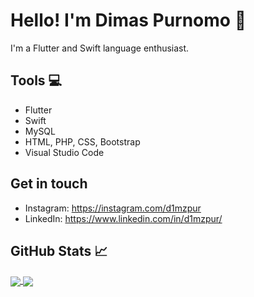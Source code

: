 # **Hello! I'm Dimas Purnomo** 👋 

I'm a Flutter and Swift language enthusiast. 

##  **Tools** 💻
* Flutter
* Swift
* MySQL
* HTML, PHP, CSS, Bootstrap
* Visual Studio Code

## Get in touch
- Instagram: https://instagram.com/d1mzpur
- LinkedIn: https://www.linkedin.com/in/d1mzpur/

## GitHub Stats 📈 
<a href="https://github.com/d1mzpur">
  <img align="center" src="https://github-readme-stats.vercel.app/api?username=d1mzpur&show_icons=true&line_height=27&count_private=true&title_color=ffffff&text_color=c9cacc&icon_color=2bbc8a&bg_color=1d1f21"/>
</a>
<a href="https://github.com/d1mzpur">
  <img align="center" src="https://github-readme-stats.vercel.app/api/top-langs/?username=d1mzpur&title_color=ffffff&text_color=c9cacc&icon_color=2bbc8a&bg_color=1d1f21&langs_count=5" />
</a>

<!--
**d1mzpur/d1mzpur** is a ✨ _special_ ✨ repository because its `README.md` (this file) appears on your GitHub profile.

Here are some ideas to get you started:

- 🔭 I’m currently working on ...
- 🌱 I’m currently learning ...
- 👯 I’m looking to collaborate on ...
- 🤔 I’m looking for help with ...
- 💬 Ask me about ...
- 📫 How to reach me: ...
- 😄 Pronouns: ...
- ⚡ Fun fact: ...
-->
